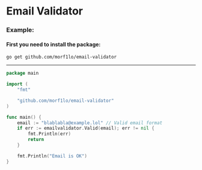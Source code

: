 # Email Validator

### Example:
#### First you need to install the package:
```
go get github.com/morf1lo/email-validator
```
---
```go
package main

import (
	"fmt"

	"github.com/morf1lo/email-validator"
)

func main() {
	email := "blablabla@example.lol" // Valid email format
	if err := emailvalidator.Valid(email); err != nil {
		fmt.Println(err)
		return
	}

	fmt.Println("Email is OK")
}

```
